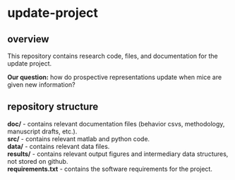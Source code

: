 # update-project

## overview

This repository contains research code, files, and documentation for the update project. 

**Our question:** how do prospective representations update when mice are given new information?

## repository  structure

**doc/** - contains relevant documentation files (behavior csvs, methodology, manuscript drafts, etc.).<br/>
**src/** - contains relevant matlab and python code.<br/>
**data/** - contains relevant data files.<br/>
**results/** - contains relevant output figures and intermediary data structures, not stored on github.<br/>
**requirements.txt** - contains the software requirements for the project.<br/>
